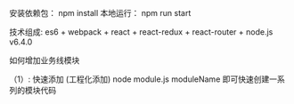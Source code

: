 安装依赖包： npm install
本地运行：   npm run start

技术组成: es6 + webpack + react + react-redux + react-router + node.js v6.4.0

如何增加业务线模块

（1）: 快速添加 (工程化添加)
    node module.js moduleName
    即可快速创建一系列的模块代码
